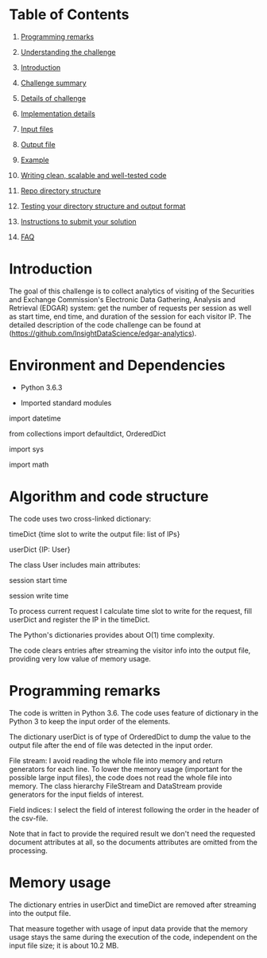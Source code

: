 # Table of Contents
1. [Programming remarks](README.md#Programming-remarks)

11. [Understanding the challenge](README.md#understanding-the-challenge)
12. [Introduction](README.md#introduction)
13. [Challenge summary](README.md#challenge-summary)
14. [Details of challenge](README.md#details-of-challenge)
15. [Implementation details](README.md#implementation-details)
16. [Input files](README.md#input-files)
17. [Output file](README.md#output-file)
18. [Example](README.md#example)
19. [Writing clean, scalable and well-tested code](README.md#writing-clean-scalable-and-well-tested-code)
20. [Repo directory structure](README.md#repo-directory-structure)
21. [Testing your directory structure and output format](README.md#testing-your-directory-structure-and-output-format)
22. [Instructions to submit your solution](README.md#instructions-to-submit-your-solution)
23. [FAQ](README.md#faq)

# Introduction

The goal of this challenge is to collect analytics of visiting of the Securities and Exchange Commission's Electronic Data Gathering, Analysis and Retrieval (EDGAR) system: get the number of requests per session as well as start time, end time, and duration of the session for each visitor IP. The detailed description of the code challenge can be found at (https://github.com/InsightDataScience/edgar-analytics).

# Environment and Dependencies

* Python 3.6.3

* Imported standard modules

import datetime

from collections import defaultdict, OrderedDict

import sys

import math

# Algorithm and code structure

The code uses two cross-linked dictionary:

timeDict {time slot to write the output file: list of IPs}

userDict {IP: User}

The class User includes main attributes:

session start time

session write time

To process current request I calculate time slot to write for the request, fill userDict and register the IP in the timeDict.

The Python's dictionaries provides about O(1) time complexity.

The code clears entries after streaming the visitor info into the output file, providing very low value of memory usage.

# Programming remarks

The code is written in Python 3.6. The code uses feature of dictionary in the Python 3 to keep the input order of the elements.

The dictionary userDict is of type of OrderedDict to dump the value to the output file after the end of file was detected in the input order.

File stream: I avoid reading the whole file into memory and return generators for each line.
To lower the memory usage (important for the possible large input files), the code does not read the whole file into memory. The class hierarchy FileStream and DataStream provide generators for the input fields of interest.

Field indices: I select the field of interest following the order in the header of the csv-file.

Note that in fact to provide the required result we don't need the requested document attributes at all, so the documents attributes are omitted from the processing.

# Memory usage

The dictionary entries in userDict and timeDict are removed after streaming into the output file.

That measure together with usage of input data provide that the memory usage stays the same during the execution of the code, independent on the input file size; it is about 10.2 MB.
